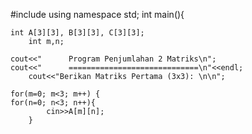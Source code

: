 #include <iostream>
using namespace std;
int main(){
  
	int A[3][3], B[3][3], C[3][3];
    	int m,n;

   	cout<<"      Program Penjumlahan 2 Matriks\n";
	cout<<"      =============================\n"<<endl;
    	cout<<"Berikan Matriks Pertama (3x3): \n\n";

    for(m=0; m<3; m++) {
	for(n=0; n<3; n++){
            cin>>A[m][n];
        }
